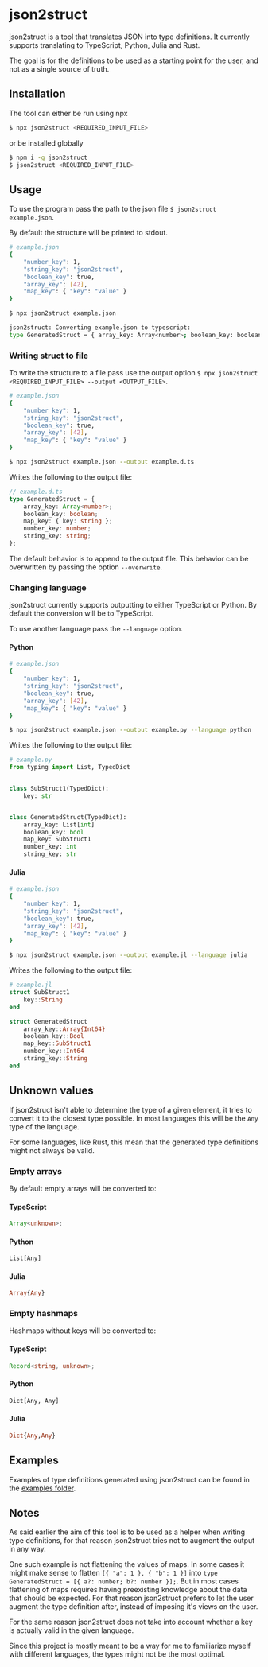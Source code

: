 # json2struct

json2struct is a tool that translates JSON into type definitions. It currently supports translating to TypeScript, Python, Julia and Rust.

The goal is for the definitions to be used as a starting point for the user, and not as a single source of truth.

## Installation

The tool can either be run using npx

```sh
$ npx json2struct <REQUIRED_INPUT_FILE>
```

or be installed globally

```sh
$ npm i -g json2struct
$ json2struct <REQUIRED_INPUT_FILE>
```

## Usage

To use the program pass the path to the json file `$ json2struct example.json`.

By default the structure will be printed to stdout.

```sh
# example.json
{
    "number_key": 1,
    "string_key": "json2struct",
    "boolean_key": true,
    "array_key": [42],
    "map_key": { "key": "value" }
}

$ npx json2struct example.json

json2struct: Converting example.json to typescript:
type GeneratedStruct = { array_key: Array<number>; boolean_key: boolean; map_key: { key: string }; number_key: number; string_key: string }
```

### Writing struct to file

To write the structure to a file pass use the output option `$ npx json2struct <REQUIRED_INPUT_FILE> --output <OUTPUT_FILE>`.

```sh
# example.json
{
    "number_key": 1,
    "string_key": "json2struct",
    "boolean_key": true,
    "array_key": [42],
    "map_key": { "key": "value" }
}

$ npx json2struct example.json --output example.d.ts
```

Writes the following to the output file:

```typescript
// example.d.ts
type GeneratedStruct = {
    array_key: Array<number>;
    boolean_key: boolean;
    map_key: { key: string };
    number_key: number;
    string_key: string;
};
```

The default behavior is to append to the output file. This behavior can be overwritten by passing the option `--overwrite`.

### Changing language

json2struct currently supports outputting to either TypeScript or Python. By default the conversion will be to TypeScript.

To use another language pass the `--language` option.

#### Python

```sh
# example.json
{
    "number_key": 1,
    "string_key": "json2struct",
    "boolean_key": true,
    "array_key": [42],
    "map_key": { "key": "value" }
}

$ npx json2struct example.json --output example.py --language python
```

Writes the following to the output file:

```python
# example.py
from typing import List, TypedDict


class SubStruct1(TypedDict):
    key: str


class GeneratedStruct(TypedDict):
    array_key: List[int]
    boolean_key: bool
    map_key: SubStruct1
    number_key: int
    string_key: str
```

#### Julia

```sh
# example.json
{
    "number_key": 1,
    "string_key": "json2struct",
    "boolean_key": true,
    "array_key": [42],
    "map_key": { "key": "value" }
}

$ npx json2struct example.json --output example.jl --language julia
```

Writes the following to the output file:

```julia
# example.jl
struct SubStruct1
    key::String
end

struct GeneratedStruct
    array_key::Array{Int64}
    boolean_key::Bool
    map_key::SubStruct1
    number_key::Int64
    string_key::String
end
```

## Unknown values

If json2struct isn't able to determine the type of a given element, it tries to convert it to the closest type possible. In most languages this will be the `Any` type of the language.

For some languages, like Rust, this mean that the generated type definitions might not always be valid.

### Empty arrays

By default empty arrays will be converted to:

#### TypeScript

```typescript
Array<unknown>;
```

#### Python

```python
List[Any]
```

#### Julia

```julia
Array{Any}
```

### Empty hashmaps

Hashmaps without keys will be converted to:

#### TypeScript

```typescript
Record<string, unknown>;
```

#### Python

```python
Dict[Any, Any]
```

#### Julia

```julia
Dict{Any,Any}
```

## Examples

Examples of type definitions generated using json2struct can be found in the [examples folder](./examples/).

## Notes

As said earlier the aim of this tool is to be used as a helper when writing type definitions, for that reason json2struct tries not to augment the output in any way.

One such example is not flattening the values of maps. In some cases it might make sense to flatten `[{ "a": 1 }, { "b": 1 }]` into `type GeneratedStruct = [{ a?: number; b?: number }];`. But in most cases flattening of maps requires having preexisting knowledge about the data that should be expected. For that reason json2struct prefers to let the user augment the type definition after, instead of imposing it's views on the user.

For the same reason json2struct does not take into account whether a key is actually valid in the given language.

Since this project is mostly meant to be a way for me to familiarize myself with different languages, the types might not be the most optimal.
